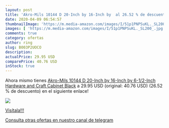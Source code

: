 ```yaml
---
layout: post
title: 'Akro-Mils 10144 D 20-Inch by 16-Inch by  al 26.52 % de descuento'
date: 2020-04-09 06:54:57
thumbnailImage: 'https://m.media-amazon.com/images/I/51p1PNPSuKL._SL200_.jpg'
images: [ 'https://m.media-amazon.com/images/I/51p1PNPSuKL._SL200_.jpg' ]
comments: true
category: ofertas
author: ring
slug: B003P2UOCO
description:
actualPrice: 29.95 USD
comparePrice: 40.76 USD
inStock: true
---
```


Ahora mismo tienes [Akro-Mils 10144 D 20-Inch by 16-Inch by 6-1/2-Inch Hardware and Craft Cabinet  Black](https://www.amazon.com/dp/B003P2UOCO/?tag=redken08-20) a 29.95 USD (original: 40.76 USD) (26.52 %  de descuento) en el siguiente enlace!

[![](https://m.media-amazon.com/images/I/51p1PNPSuKL._SL200_.jpg)](https://www.amazon.com/dp/B003P2UOCO/?tag=redken08-20)

[Visítala!!!](https://www.amazon.com/dp/B003P2UOCO/?tag=redken08-20)

[Consulta otras ofertas en nuestro canal de telegram](https://t.me/s/ofertas25)
